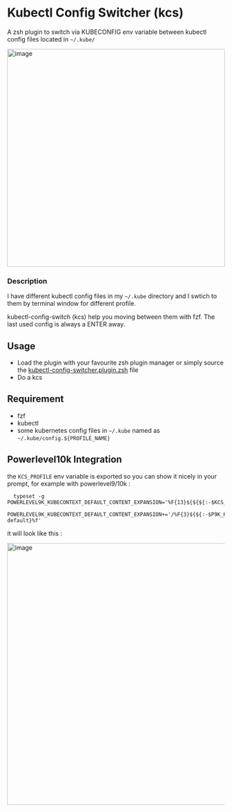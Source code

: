 # Kubectl Config Switcher (kcs)

A zsh plugin to switch via KUBECONFIG env variable between kubectl config files located in `~/.kube/`

<img width="504" alt="image" src="https://user-images.githubusercontent.com/98980/154470753-36c17566-d813-4826-ae28-f65683aeb0ec.png">


### Description

I have different kubectl config files in my `~/.kube` directory and I swtich to them by terminal window for different profile.

kubectl-config-switch (kcs) help you moving between them with fzf. The last used config is always a ENTER away.

## Usage

* Load the plugin with your favourite zsh plugin manager or simply source the [kubectl-config-switcher.plugin.zsh](./kubectl-config-switcher.plugin.zsh) file
* Do a kcs

## Requirement

* fzf
* kubectl
* some kubernetes config files in `~/.kube` named as `~/.kube/config.${PROFILE_NAME}`

## Powerlevel10k Integration

the `KCS_PROFILE` env variable is exported so you can show it nicely in your prompt, for example with powerlevel9/10k : 

```shell
  typeset -g POWERLEVEL9K_KUBECONTEXT_DEFAULT_CONTENT_EXPANSION='%F{13}${${${:-$KCS_PROFILE}:-$P9K_KUBECONTEXT_CLUSTER}}%f'
  POWERLEVEL9K_KUBECONTEXT_DEFAULT_CONTENT_EXPANSION+='/%F{3}${${:-$P9K_KUBECONTEXT_NAMESPACE}:-default}%f'
```

it will look like this :

<img width="606" alt="image" src="https://user-images.githubusercontent.com/98980/154470505-876e4e1f-f711-4d7e-afc9-21de99f3e551.png">
